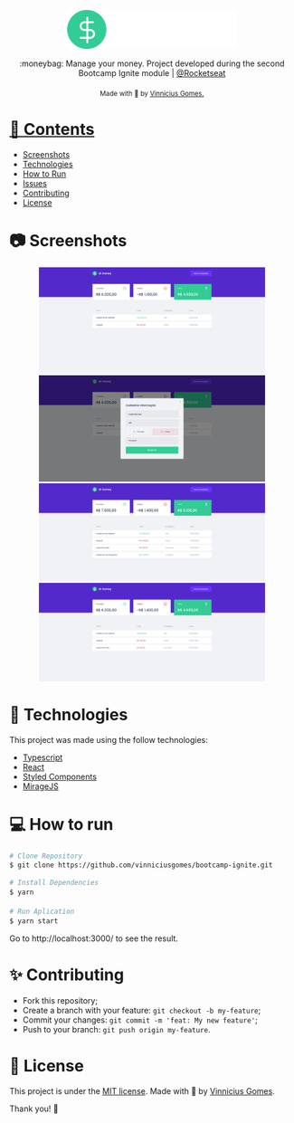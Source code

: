 <p align="center">
   <img src="./.github/logo.svg" alt="Move It" width="300"/>
</p>

<p align="center">
  :moneybag: Manage your money. Project developed during the second Bootcamp Ignite module | <a href="https://github.com/Rocketseat">@Rocketseat</a>
</p>

<div align="center">
  <sub> Made with 💖 by
    <a href="https://github.com/vinniciusgomes">Vinnicius Gomes.
  </sub>
</div>

# 📌 Contents

* [Screenshots](#camera-screenshot) 
* [Technologies](#rocket-technologies) 
* [How to Run](#computer-how-to-run)
* [Issues](#bug-issues)
* [Contributing](#sparkles-issues)
* [License](#page_facing_up-license)

# :camera: Screenshots
<div align="center">
   <img src="./.github/screen1.png" width="400px">
   <img src="./.github/screen2.png" width="400px">
   <img src="./.github/screen3.png" width="400px">
   <img src="./.github/screen4.png" width="400px">
</div>

# :rocket: Technologies
This project was made using the follow technologies:

* [Typescript](https://www.typescriptlang.org/)      
* [React](https://reactjs.org/)      
* [Styled Components](https://styled-components.com/)
* [MirageJS](https://miragejs.com/)

# :computer: How to run

```bash
# Clone Repository
$ git clone https://github.com/vinniciusgomes/bootcamp-ignite.git
```

```bash
# Install Dependencies
$ yarn

# Run Aplication
$ yarn start
```
Go to http://localhost:3000/ to see the result.

# :sparkles: Contributing

- Fork this repository;
- Create a branch with your feature: `git checkout -b my-feature`;
- Commit your changes: `git commit -m 'feat: My new feature'`;
- Push to your branch: `git push origin my-feature`.

# :page_facing_up: License

This project is under the [MIT license](./LICENSE).
Made with 💖 by [Vinnicius Gomes](https://www.linkedin.com/in/vinniciusgomes/). 

Thank you! 🌠

